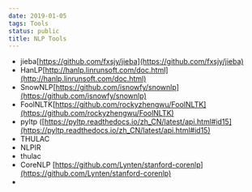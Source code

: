```yaml
---
date: 2019-01-05
tags: Tools
status: public
title: NLP Tools
---
```

* jieba[https://github.com/fxsjy/jieba](https://github.com/fxsjy/jieba)
* HanLP[http://hanlp.linrunsoft.com/doc.html](http://hanlp.linrunsoft.com/doc.html)
* SnowNLP[https://github.com/isnowfy/snownlp](https://github.com/isnowfy/snownlp)
* FoolNLTK[https://github.com/rockyzhengwu/FoolNLTK](https://github.com/rockyzhengwu/FoolNLTK)
* pyltp ([https://pyltp.readthedocs.io/zh_CN/latest/api.html#id15](https://pyltp.readthedocs.io/zh_CN/latest/api.html#id15)
* THULAC
* NLPIR
* thulac
* CoreNLP [https://github.com/Lynten/stanford-corenlp](https://github.com/Lynten/stanford-corenlp)
* 